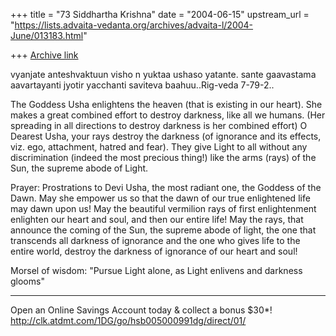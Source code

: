 +++
title = "73 Siddhartha Krishna"
date = "2004-06-15"
upstream_url = "https://lists.advaita-vedanta.org/archives/advaita-l/2004-June/013183.html"

+++
[Archive link](https://lists.advaita-vedanta.org/archives/advaita-l/2004-June/013183.html)

vyanjate anteshvaktuun visho n yuktaa ushaso yatante.
sante gaavastama aavartayanti jyotir yacchanti saviteva baahuu..Rig-veda 
7-79-2..

The Goddess Usha enlightens the heaven (that is existing in our heart). She 
makes a great combined effort to destroy darkness, like all we humans. (Her 
spreading in all directions to destroy darkness is her combined effort) O 
Dearest Usha, your rays destroy the darkness (of ignorance and its effects, 
viz. ego, attachment, hatred and fear). They give Light to all without any 
discrimination (indeed the most precious thing!) like the arms (rays) of the 
Sun, the supreme abode of Light.

Prayer: Prostrations to Devi Usha, the most radiant one, the Goddess of the 
Dawn.
May she empower us so that the dawn of our true enlightened life may dawn 
upon us!
May the beautiful vermilion rays of first enlightenment enlighten our heart 
and soul, and then our entire life!
May the rays, that announce the coming of the Sun, the supreme abode of 
light, the one that transcends all darkness of ignorance and the one who 
gives life to the entire world, destroy the darkness of ignorance of our 
heart and soul!

Morsel of wisdom: "Pursue Light alone, as Light enlivens and darkness 
glooms"

_________________________________________________________________
Open an Online Savings Account today & collect a bonus $30*!  
http://clk.atdmt.com/1DG/go/hsb005000991dg/direct/01/


